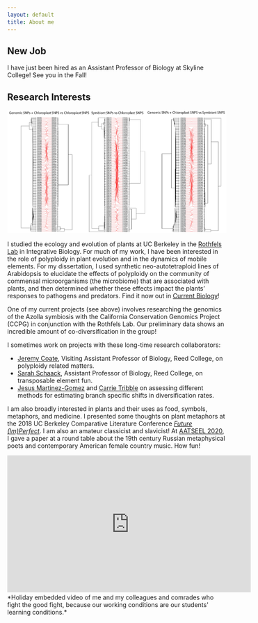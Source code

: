 ```yaml
---
layout: default
title: About me
---
```

## New Job
I have just been hired as an Assistant Professor of Biology at Skyline College! See you in the Fall!

## Research Interests
<img src="/images/AzollaPrelimData.jpg" alt="CCPG Azolla Project" style="width:700px">

I studied the ecology and evolution of plants at UC Berkeley in the [Rothfels Lab](https://rothfelslab.berkeley.edu/) in Integrative Biology. For much of my work, I have been interested in the role of polyploidy in plant evolution and in the dynamics of mobile elements. For my dissertation, I used synthetic neo-autotetraploid lines of Arabidopsis to elucidate the effects of polyploidy on the community of commensal microorganisms (the microbiome) that are associated with plants, and then determined whether these effects impact the plants’ responses to pathogens and predators. Find it now out in [Current Biology](https://www.sciencedirect.com/science/article/abs/pii/S0960982222007746)!

One of my current projects (see above) involves researching the genomics of the Azolla symbiosis with the California Conservation Genomics Project (CCPG) in conjunction with the Rothfels Lab. Our preliminary data shows an incredible amount of co-diversification in the group!

I sometimes work on projects with these long-time research collaborators:
- [Jeremy Coate](https://sites.google.com/site/coatejeremy/), Visiting Assistant Professor of Biology, Reed College, on polyploidy related matters.
- [Sarah Schaack](https://sites.google.com/site/schaackwork/), Assistant Professor of Biology, Reed College, on transposable element fun. 
- [Jesus Martinez-Gomez](https://jesusthebotanist.github.io/) and [Carrie Tribble](https://carrietribble.weebly.com/) on assessing different methods for estimating branch specific shifts in diversification rates. 

I am also broadly interested in plants and their uses as food, symbols, metaphors, and medicine.
I presented some thoughts on plant metaphors at the 2018 UC Berkeley Comparative Literature Conference [*Future (Im)Perfect*](https://futureimperfectconf.wordpress.com/).
I am also an amateur classicist and slavicist! At [AATSEEL 2020](https://www.aatseel.org/program), I gave a paper at a round table about the 19th century Russian metaphysical poets and contemporary American female country music. How fun!

<iframe width="560" height="315" src="https://www.youtube.com/embed/8wsjlsghPH8" frameborder="0" allow="accelerometer; autoplay; encrypted-media; gyroscope; picture-in-picture" allowfullscreen></iframe>
*Holiday embedded video of me and my colleagues and comrades who fight the good fight, because our working conditions are our students' learning conditions.*
